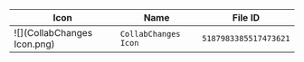 | Icon | Name | File ID |
| ---  | ---  | ---     |
| ![](CollabChanges Icon.png) | `CollabChanges Icon` | `5187983385517473621` |
